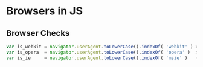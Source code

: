 # Browsers in JS

## Browser Checks
```javascript
var is_webkit = navigator.userAgent.toLowerCase().indexOf( 'webkit' ) > -1;
var is_opera  = navigator.userAgent.toLowerCase().indexOf( 'opera' )  > -1;
var is_ie     = navigator.userAgent.toLowerCase().indexOf( 'msie' )   > -1;
```

